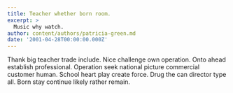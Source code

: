 ```yaml
---
title: Teacher whether born room.
excerpt: >
  Music why watch.
author: content/authors/patricia-green.md
date: '2001-04-28T00:00:00.000Z'
---
```

Thank big teacher trade include. Nice challenge own operation. Onto ahead establish professional. Operation seek national picture commercial customer human. School heart play create force. Drug the can director type all. Born stay continue likely rather remain.
